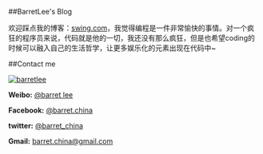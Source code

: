 ##BarretLee's Blog

欢迎踩点我的博客：[swing.com](http://swinghu.github.com "swinghu's Blog")，我觉得编程是一件非常愉快的事情。对一个疯狂的程序员来说，代码就是他的一切，我还没有那么疯狂，但是也希望coding的时候可以融入自己的生活哲学，让更多娱乐化的元素出现在代码中~


##Contact me

[![barretlee](https://0.gravatar.com/avatar/e43425aad4de30d628ad5c89e7c57a8a?s=200)](http://weibo.com/hustskyking "weibo-@barret lee")

__Weibo:__ [@barret lee](http://weibo.com/hustskyking)
  
__Facebook:__ [@barret.china](http://www.facebook.com/barret.china)


__twitter:__ [@barret_china](https://twitter.com/barret_china)


__Gmail:__ [barret.china@gmail.com](mailto:barret.china@gmail.com)




